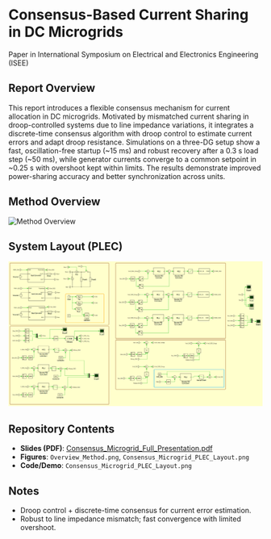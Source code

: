 # Consensus-Based Current Sharing in DC Microgrids
Paper in International Symposium on Electrical and Electronics Engineering (ISEE)
## Report Overview
This report introduces a flexible consensus mechanism for current allocation in DC microgrids. Motivated by mismatched current sharing in droop-controlled systems due to line impedance variations, it integrates a discrete-time consensus algorithm with droop control to estimate current errors and adapt droop resistance. Simulations on a three-DG setup show a fast, oscillation-free startup (~15 ms) and robust recovery after a 0.3 s load step (~50 ms), while generator currents converge to a common setpoint in ~0.25 s with overshoot kept within limits. The results demonstrate improved power-sharing accuracy and better synchronization across units.

## Method Overview
![Method Overview](./Overview_Method.png)

## System Layout (PLEC)
![PLEC Layout](./Consensus_Microgrid_PLEC_Layout.png)

## Repository Contents
- **Slides (PDF)**: [Consensus_Microgrid_Full_Presentation.pdf](./Consensus_Microgrid_Full_Presentation.pdf)
- **Figures**: `Overview_Method.png`, `Consensus_Microgrid_PLEC_Layout.png`
- **Code/Demo**: `Consensus_Microgrid_PLEC_Layout.png`

## Notes
- Droop control + discrete-time consensus for current error estimation.
- Robust to line impedance mismatch; fast convergence with limited overshoot.
